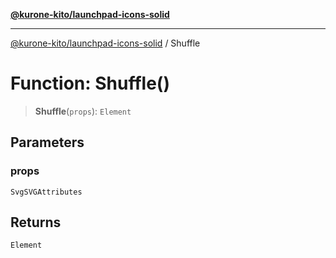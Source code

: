 [**@kurone-kito/launchpad-icons-solid**](../README.md)

***

[@kurone-kito/launchpad-icons-solid](../globals.md) / Shuffle

# Function: Shuffle()

> **Shuffle**(`props`): `Element`

## Parameters

### props

`SvgSVGAttributes`

## Returns

`Element`
